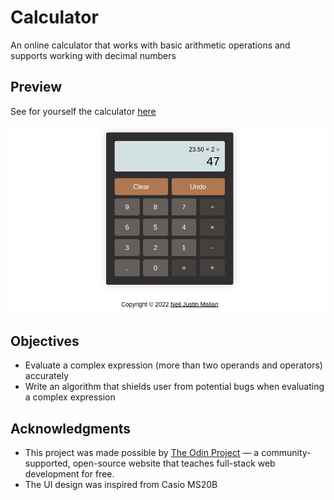 # Calculator
An online calculator that works with basic arithmetic operations and supports working with decimal numbers

## Preview
See for yourself the calculator [here](https://neil-justin.github.io/calculator/)


![Calculator](calculator-preview.png)

## Objectives
- Evaluate a complex expression (more than two operands and operators) accurately
- Write an algorithm that shields user from potential bugs when evaluating a complex expression

## Acknowledgments
- This project was made possible by [The Odin Project](theodinproject.com) — a community-supported, open-source website that teaches full-stack web development for free.
- The UI design was inspired from Casio MS20B